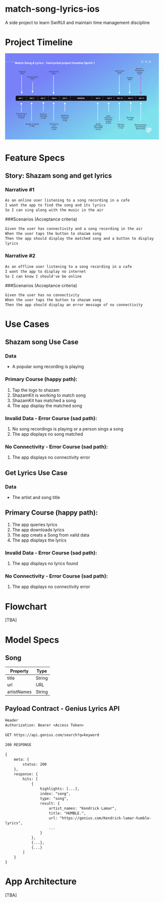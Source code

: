 # match-song-lyrics-ios
A side project to learn SwiftUI and maintain time management discipline

# Project Timeline
![Timeline of Sprint 1](timeline-sprint1.png)

# Feature Specs
## Story: Shazam song and get lyrics 
### Narrative #1
```
As an online user listening to a song recording in a cafe
I want the app to find the song and its lyrics
So I can sing along with the music in the air
```
###Scenarios (Acceptance criteria)
```
Given the user has connectivity and a song recording in the air
When the user taps the button to shazam song
Then the app should display the matched song and a button to display lyrics
```
### Narrative #2
```
As an offline user listening to a song recording in a cafe
I want the app to display no internet
So I can know I should've be online
```
###Scenarios (Acceptance criteria)
```
Given the user has no connectivity
When the user taps the button to shazam song
Then the app should display an error message of no connectivity
```

# Use Cases
## Shazam song Use Case
### Data
- A popular song recording is playing
### Primary Course (happy path):
1. Tap the logo to shazam
2. ShazamKit is working to match song
3. ShazamKit has matched a song
4. The app display the matched song
### Invalid Data - Error Course (sad path):
1. No song recordings is playing or a person sings a song 
2. The app displays no song matched
### No Connectivity - Error Course (sad path):
1. The app displays no connectivity error

## Get Lyrics Use Case
### Data
- The artist and song title 
## Primary Course (happy path):
1. The app queries lyrics
2. The app downloads lyrics
3. The app creats a Song from valid data
4. The app displays the lyrics
### Invalid Data - Error Course (sad path):
1. The app displays no lyrics found
### No Connectivity - Error Course (sad path):
1. The app displays no connectivity error

# Flowchart
[TBA]

# Model Specs
## Song
| Property | Type |
|-------|------|
| title | String |
| url | URL |
| artistNames | String |

## Payload Contract - Genius Lyrics API
```
Header
Authorization: Bearer <Access Token>

GET https://api.genius.com/search?q=keyword

200 RESPONSE

{
    meta: {
        status: 200
    },
    response: {
        hits: [
            {
                highlights: [...],
                index: "song",
                type: "song",
                result: {
                    artist_names: "Kendrick Lamar",
                    title: "HUMBLE.",
                    url: "https://genius.com/Kendrick-lamar-humble-lyrics",
                    ...
                }
            },
            {...},
            {...}
        ]
    }
}

```
# App Architecture
[TBA]
